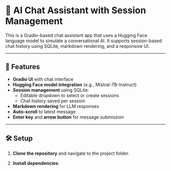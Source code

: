 # 🧠 AI Chat Assistant with Session Management

This is a Gradio-based chat assistant app that uses a Hugging Face language model to simulate a conversational AI. It supports session-based chat history using SQLite, markdown rendering, and a responsive UI.

---

## 🚀 Features

- **Gradio UI** with chat interface
- **Hugging Face model integration** (e.g., Mistral-7B-Instruct)
- **Session management** using SQLite:
  - Editable dropdown to select or create sessions
  - Chat history saved per session
- **Markdown rendering** for LLM responses
- **Auto-scroll** to latest message
- **Enter key** and **arrow button** for message submission

---

## 🛠️ Setup

1. **Clone the repository** and navigate to the project folder.

2. **Install dependencies**:
   
